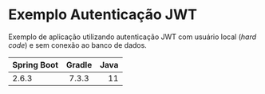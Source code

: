 # Exemplo Autenticação JWT

Exemplo de aplicação utilizando autenticação JWT com usuário local (*hard code*) e sem conexão ao banco de dados.


| Spring Boot | Gradle | Java |
|-------------|:------:|-----:|
| 2.6.3       | 7.3.3  |   11 |